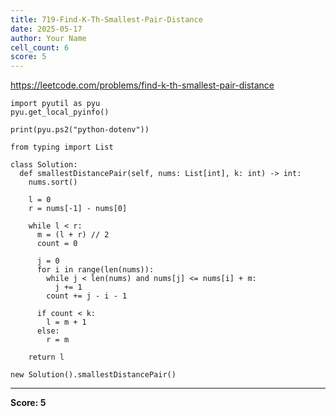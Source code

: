 ```yaml
---
title: 719-Find-K-Th-Smallest-Pair-Distance
date: 2025-05-17
author: Your Name
cell_count: 6
score: 5
---
```


https://leetcode.com/problems/find-k-th-smallest-pair-distance


```
import pyutil as pyu
pyu.get_local_pyinfo()
```


```
print(pyu.ps2("python-dotenv"))
```


```
from typing import List
```


```
class Solution:
  def smallestDistancePair(self, nums: List[int], k: int) -> int:
    nums.sort()

    l = 0
    r = nums[-1] - nums[0]

    while l < r:
      m = (l + r) // 2
      count = 0

      j = 0
      for i in range(len(nums)):
        while j < len(nums) and nums[j] <= nums[i] + m:
          j += 1
        count += j - i - 1

      if count < k:
        l = m + 1
      else:
        r = m

    return l
```


```
new Solution().smallestDistancePair()
```


---
**Score: 5**
